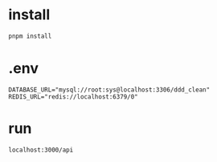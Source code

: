 # install
```sh
pnpm install
```

# .env
```
DATABASE_URL="mysql://root:sys@localhost:3306/ddd_clean"
REDIS_URL="redis://localhost:6379/0"
```

# run
```sh
localhost:3000/api
```